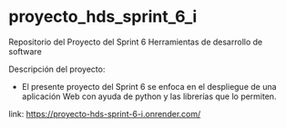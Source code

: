 # proyecto_hds_sprint_6_i
Repositorio del Proyecto del Sprint 6 Herramientas de desarrollo de software

Descripción del proyecto:
  - El presente proyecto del Sprint 6 se enfoca en el despliegue de una aplicación Web con ayuda de python y las librerías que lo permiten. 


link: https://proyecto-hds-sprint-6-i.onrender.com/
